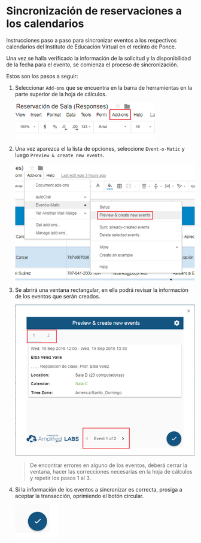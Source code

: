 # Sincronización de reservaciones a los calendarios

Instrucciones paso a paso para sincronizar eventos a los respectivos calendarios del Instituto de Educación Virtual en el recinto de Ponce.

Una vez se halla verificado la información de la solicitud y la disponibilidad de la fecha para el evento, se comienza el proceso de sincronización.

Estos son los pasos a seguir:

1. Seleccionar `Add-ons` que se encuentra en la barra de herramientas en la parte superior de la hoja de cálculos.

	![Add-ons](add-ons.png) 

1. Una vez aparezca el la lista de opciones, seleccione `Event-o-Matic` y luego `Preview & create new events`.

	![Preview & create](preview_create.png)

1. Se abrirá una ventana rectangular, en ella podrá revisar la información de los eventos que serán creados.

	![Preview events](preview_events.png)

	> De encontrar errores en alguno de los eventos, deberá cerrar la ventana, hacer las correcciones necesarias en la hoja de cálculos y repetir los pasos 1 al 3.

1. Si la información de los eventos a sincronizar es correcta, prosiga a aceptar la transacción, oprimiendo el botón circular.

	![Acept](preview_acept.png)